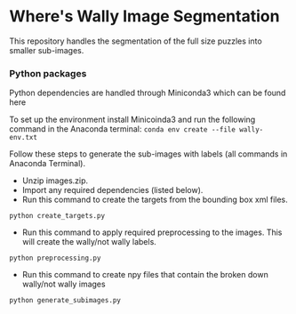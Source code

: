 # Where's Wally Image Segmentation

This repository handles the segmentation of the full size puzzles into smaller sub-images.

### Python packages

Python dependencies are handled through Miniconda3 which can be found here

To set up the environment install Minicoinda3 and run the following command in the Anaconda terminal:
 `conda env create --file wally-env.txt`

Follow these steps to generate the sub-images with labels (all commands in Anaconda Terminal).

+ Unzip images.zip.
+ Import any required dependencies (listed below).
+ Run this command to create the targets from the bounding box xml files.

`python create_targets.py`
+ Run this command to apply required preprocessing to the images. This will create the wally/not wally labels.

`python preprocessing.py`
+ Run this command to create npy files that contain the broken down wally/not wally images

`python generate_subimages.py`

